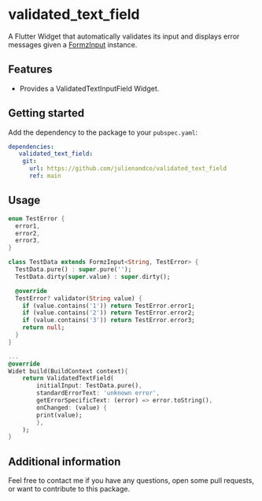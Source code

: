 # validated_text_field

A Flutter Widget that automatically validates its input and displays error messages given a [FormzInput](https://pub.dev/packages/formz) instance.

## Features

* Provides a ValidatedTextInputField Widget.

## Getting started

Add the dependency to the package to your ```pubspec.yaml```:

```yaml
dependencies:
   validated_text_field:
    git:
      url: https://github.com/julienandco/validated_text_field
      ref: main
```

## Usage

```dart
enum TestError {
  error1,
  error2,
  error3,
}

class TestData extends FormzInput<String, TestError> {
  TestData.pure() : super.pure('');
  TestData.dirty(super.value) : super.dirty();

  @override
  TestError? validator(String value) {
    if (value.contains('1')) return TestError.error1;
    if (value.contains('2')) return TestError.error2;
    if (value.contains('3')) return TestError.error3;
    return null;
  }
}

...
@override
Widet build(BuildContext context){
    return ValidatedTextField(
        initialInput: TestData.pure(),
        standardErrorText: 'unknown error',
        getErrorSpecificText: (error) => error.toString(),
        onChanged: (value) {
        print(value);
        },
    );
}

```

## Additional information

Feel free to contact me if you have any questions, open some pull requests, or want to contribute to this package.
